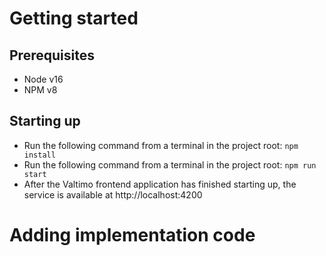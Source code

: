 # Getting started
## Prerequisites
- Node v16
- NPM v8

## Starting up
- Run the following command from a terminal in the project root: ```npm install```
- Run the following command from a terminal in the project root: ```npm run start```
- After the Valtimo frontend application has finished starting up, the service is available at http://localhost:4200

# Adding implementation code
